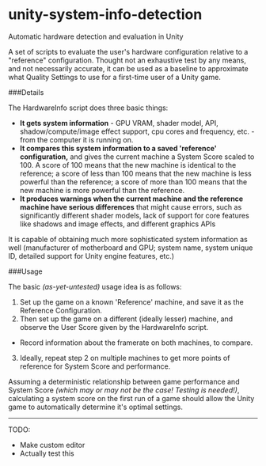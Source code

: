 # unity-system-info-detection
Automatic hardware detection and evaluation in Unity

A set of scripts to evaluate the user's hardware configuration relative to a "reference" configuration. Thought not an exhaustive test by any means, and not necessarily accurate, it can be used as a baseline to approximate what Quality Settings to use for a first-time user of a Unity game.

###Details

The HardwareInfo script does three basic things:
* **It gets system information** - GPU VRAM, shader model, API, shadow/compute/image effect support, cpu cores and frequency, etc. - from the computer it is running on.
* **It compares this system information to a saved 'reference' configuration,** and gives the current machine a System Score scaled to 100. A score of 100 means that the new machine is identical to the reference; a score of less than 100 means that the new machine is less powerful than the reference; a score of more than 100 means that the new machine is more powerful than the reference.
* **It produces warnings when the current machine and the reference machine have serious differences** that might cause errors, such as significantly different shader models, lack of support for core features like shadows and image effects, and different graphics APIs

It is capable of obtaining much more sophisticated system information as well (manufacturer of motherboard and GPU; system name, system unique ID, detailed support for Unity engine features, etc.)

###Usage

The basic *(as-yet-untested)* usage idea is as follows:

1. Set up the game on a known 'Reference' machine, and save it as the Reference Configuration.
2. Then set up the game on a different (ideally lesser) machine, and observe the User Score given by the HardwareInfo script. 
  * Record information about the framerate on both machines, to compare.
3. Ideally, repeat step 2 on multiple machines to get more points of reference for System Score and performance.

Assuming a deterministic relationship between game performance and System Score *(which may or may not be the case! Testing is needed!)*, calculating a system score on the first run of a game should allow the Unity game to automatically determine it's optimal settings.

---

TODO:
* Make custom editor
* Actually test this
